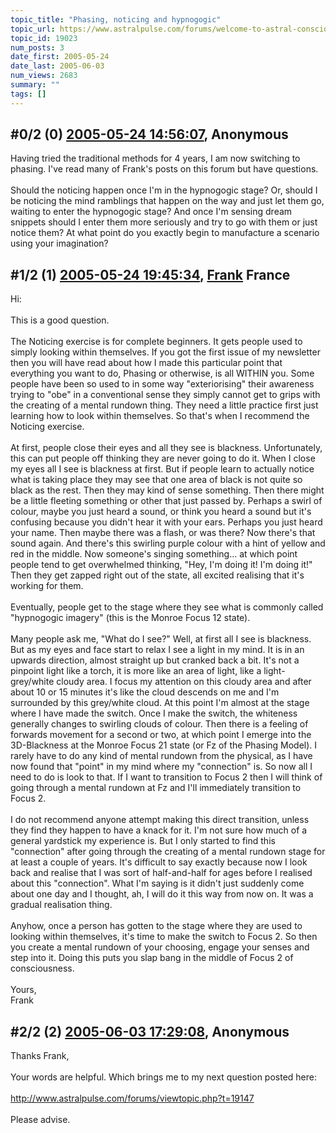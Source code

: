 ```yaml
---
topic_title: "Phasing, noticing and hypnogogic"
topic_url: https://www.astralpulse.com/forums/welcome-to-astral-consciousness!/phasing-noticing-and-hypnogogic
topic_id: 19023
num_posts: 3
date_first: 2005-05-24
date_last: 2005-06-03
num_views: 2683
summary: ""
tags: []
---
```


## \#0/2 (0) [2005-05-24 14:56:07](https://www.astralpulse.com/forums/index.php?msg=164013), Anonymous  ##
<section>
Having tried the traditional methods for 4 years, I am now switching to phasing. I've read many of Frank's posts on this forum but have questions.
<br>
<br>
Should the noticing happen once I'm in the hypnogogic stage? Or, should I be noticing the mind ramblings that happen on the way and just let them go, waiting to enter the hypnogogic stage? And once I'm sensing dream snippets should I enter them more seriously and try to go with them or just notice them? At what point do you exactly begin to manufacture a scenario using your imagination?
</section>

## \#1/2 (1) [2005-05-24 19:45:34](https://www.astralpulse.com/forums/index.php?msg=164040), [Frank](https://www.astralpulse.com/forums/profile/?u=359) France ##
<section>
Hi:
<br>
<br>
This is a good question.
<br>
<br>
The Noticing exercise is for complete beginners. It gets people used to simply looking within themselves. If you got the first issue of my newsletter then you will have read about how I made this particular point that everything you want to do, Phasing or otherwise, is all WITHIN you. Some people have been so used to in some way "exteriorising" their awareness trying to "obe" in a conventional sense they simply cannot get to grips with the creating of a mental rundown thing. They need a little practice first just learning how to look within themselves. So that's when I recommend the Noticing exercise.
<br>
<br>
At first, people close their eyes and all they see is blackness. Unfortunately, this can put people off thinking they are never going to do it. When I close my eyes all I see is blackness at first. But if people learn to actually notice what is taking place they may see that one area of black is not quite so black as the rest. Then they may kind of sense something. Then there might be a little fleeting something or other that just passed by. Perhaps a swirl of colour, maybe you just heard a sound, or think you heard a sound but it's confusing because you didn't hear it with your ears. Perhaps you just heard your name. Then maybe there was a flash, or was there? Now there's that sound again. And there's this swirling purple colour with a hint of yellow and red in the middle. Now someone's singing something... at which point people tend to get overwhelmed thinking, "Hey, I'm doing it! I'm doing it!" Then they get zapped right out of the state, all excited realising that it's working for them.
<br>
<br>
Eventually, people get to the stage where they see what is commonly called "hypnogogic imagery" (this is the Monroe Focus 12 state).
<br>
<br>
Many people ask me, "What do I see?" Well, at first all I see is blackness. But as my eyes and face start to relax I see a light in my mind. It is in an upwards direction, almost straight up but cranked back a bit. It's not a pinpoint light like a torch, it is more like an area of light, like a light-grey/white cloudy area. I focus my attention on this cloudy area and after about 10 or 15 minutes it's like the cloud descends on me and I'm surrounded by this grey/white cloud. At this point I'm almost at the stage where I have made the switch. Once I make the switch, the whiteness generally changes to swirling clouds of colour. Then there is a feeling of forwards movement for a second or two, at which point I emerge into the 3D-Blackness at the Monroe Focus 21 state (or Fz of the Phasing Model). I rarely have to do any kind of mental rundown from the physical, as I have now found that "point" in my mind where my "connection" is. So now all I need to do is look to that. If I want to transition to Focus 2 then I will think of going through a mental rundown at Fz and I'll immediately transition to Focus 2.
<br>
<br>
I do not recommend anyone attempt making this direct transition, unless they find they happen to have a knack for it. I'm not sure how much of a general yardstick my experience is. But I only started to find this "connection" after going through the creating of a mental rundown stage for at least a couple of years. It's difficult to say exactly because now I look back and realise that I was sort of half-and-half for ages before I realised about this "connection". What I'm saying is it didn't just suddenly come about one day and I thought, ah, I will do it this way from now on. It was a gradual realisation thing.
<br>
<br>
Anyhow, once a person has gotten to the stage where they are used to looking within themselves, it's time to make the switch to Focus 2. So then you create a mental rundown of your choosing, engage your senses and step into it. Doing this puts you slap bang in the middle of Focus 2 of consciousness.
<br>
<br>
Yours,
<br>
Frank
</section>

## \#2/2 (2) [2005-06-03 17:29:08](https://www.astralpulse.com/forums/index.php?msg=165284), Anonymous  ##
<section>
Thanks Frank,
<br>
<br>
Your words are helpful. Which brings me to my next question posted here:
<br>
<br>
<a class="bbc_link" href="http://www.astralpulse.com/forums/viewtopic.php?t=19147" rel="noopener" target="_blank">
 http://www.astralpulse.com/forums/viewtopic.php?t=19147
</a>
<br>
<br>
Please advise.
</section>